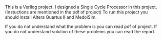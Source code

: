 This is a Verilog project. I designed a Single Cycle Processor in this project. (Instuctions are mentioned in the pdf of project)
To run this project you should install Altera Quartus II and MedolSim.

If you do not understand what the problem is you can read pdf of project. 
If you do not understand solution of these problems you can read the report.
